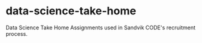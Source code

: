 # data-science-take-home
Data Science Take Home Assignments used in Sandvik CODE's recruitment process.
